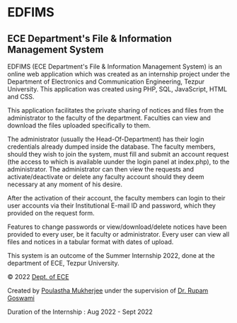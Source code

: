 # EDFIMS
## ECE Department's File & Information Management System


EDFIMS (ECE Department's File & Information Management System) is an online web application which was created as an internship project under the Department of Electronics and Communication Engineering, Tezpur University. This application was created using PHP, SQL, JavaScript, HTML and CSS.


This application facilitates the private sharing of notices and files from the administrator to the faculty of the department. Faculties can view and download the files uploaded specifically to them.


The administrator (usually the Head-Of-Department) has their login credentials already dumped inside the database. The faculty members, should they wish to join the system, must fill and submit an account request (the access to which is available uunder the login panel at index.php), to the administrator. The administrator can then view the requests and activate/deactivate or delete any faculty account should they deem necessary at any moment of his desire. 


After the activation of their account, the faculty members can login to their user accounts via their Institutional E-mail ID and password, which they provided on the request form.


Features to change passwords or view/download/delete notices have been provided to every user, be it faculty or administrator. Every user can view all files and notices in a tabular format with dates of upload.





This system is an outcome of the Summer Internship 2022, done at the department of ECE, Tezpur University.


© 2022 [Dept. of ECE](http://www.tezu.ernet.in/delect/)

Created by [Poulastha Mukherjee](http://www.linkedin.com/in/poulastha-mukherjee-5a8554229/) under the supervision of [Dr. Rupam Goswami](http://www.rupamgoswami.com/p/brief-profile.html)

Duration of the Internship : Aug 2022 - Sept 2022
